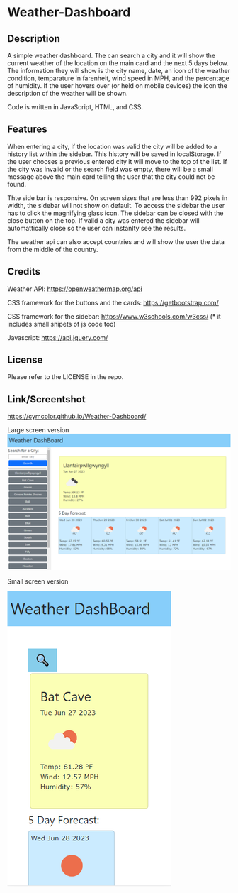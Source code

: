 # Weather-Dashboard
 
## Description

A simple weather dashboard. The can search a city and it will show the current weather of the location on the main card and the next 5 days below. The information they will show is the city name, date, an icon of the weather condition, temparature in farenheit, wind speed in MPH, and the percentage of humidity.
If the user hovers over (or held on mobile devices) the icon the description of the weather will be shown.

Code is written in JavaScript, HTML, and CSS.


## Features

When entering a city, if the location was valid the city will be added to a history list within the sidebar. This history will be saved in localStorage. If the user chooses a previous entered city it will move to the top of the list. If the city was invalid or the search field was empty, there will be a small message above the main card telling the user that the city could not be found.

Thte side bar is responsive. On screen sizes that are less than 992 pixels in width, the sidebar will not show on default. To access the sidebar the user has to click the magnifying glass icon. The sidebar can be closed with the close button on the top. If valid a city was entered the sidebar will automattically close so the user can instanlty see the results.

The weather api can also accept countries and will show the user the data from the middle of the country.

## Credits

Weather API: https://openweathermap.org/api

CSS framework for the buttons and the cards: https://getbootstrap.com/

CSS framework for the sidebar: https://www.w3schools.com/w3css/ (* it includes small snipets of js code too)

Javascript: https://api.jquery.com/

## License

Please refer to the LICENSE in the repo.


## Link/Screentshot

https://cymcolor.github.io/Weather-Dashboard/

Large screen version
![mod6hwscreenshot-big-screen](./assets/img/mod6hwscreenshot-bigscreen.PNG)

Small screen version

![mod6hwscreenshot-small-screen](./assets/img/mod6hwscreenshot-smallscreen.PNG)
